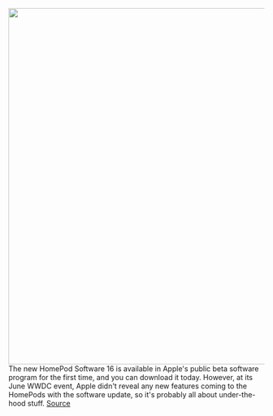 <img src='https://cdn.vox-cdn.com/thumbor/Dr1acpV5CJ11-8sFSrEZrRThUGs=/0x0:2040x1360/1200x800/filters:focal(857x517:1183x843)/cdn.vox-cdn.com/uploads/chorus_image/image/71096291/jtuohy_211102_4860_0030.0.jpg' width='700px' /><br/>
The new HomePod Software 16 is available in Apple's public beta software program for the first time, and you can download it today. However, at its June WWDC event, Apple didn't reveal any new features coming to the HomePods with the software update, so it's probably all about under-the-hood stuff.
<a href='https://www.theverge.com/23204047/homepod-software-16-public-beta-how-to-download-homepod-mini'> Source <a/>